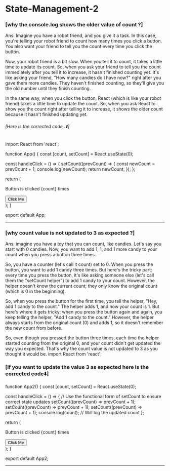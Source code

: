 # State-Management-2

### [why the console.log shows the older value of count ?]
Ans: Imagine you have a robot friend, and you give it a task. In this case, you're telling your robot friend to count how many times you click a button. You also want your friend to tell you the count every time you click the button.

Now, your robot friend is a bit slow. When you tell it to count, it takes a little time to update its count. So, when you ask your friend to tell you the count immediately after you tell it to increase, it hasn't finished counting yet. It's like asking your friend, "How many candies do I have now?" right after you gave them more candies. They haven't finished counting, so they'll give you the old number until they finish counting.

In the same way, when you click the button, React (which is like your robot friend) takes a little time to update the count. So, when you ask React to show you the count right after telling it to increase, it shows the older count because it hasn't finished updating yet.

###### [Here is the corrected code..⬇️]

import React from 'react';

function App() {
  const [count, setCount] = React.useState(0);

  const handleClick = () => {
    setCount((prevCount) => {
      const newCount = prevCount + 1;
      console.log(newCount); 
      return newCount;
    });
  };

  return (
    <div>
      <p>Button is clicked {count} times</p>
      <button onClick={handleClick}>Click Me</button>
    </div>
  );
}

export default App;

**************************************************


 ### [why count value is not updated to 3 as expected ?]
 Ans: imagine you have a toy that you can count, like candies. Let's say you start with 0 candies. Now, you want to add 1, 1, and 1 more candy to your count when you press a button three times.

So, you have a counter (let's call it count) set to 0. When you press the button, you want to add 1 candy three times. But here's the tricky part: every time you press the button, it's like asking someone else (let's call them the "setCount helper") to add 1 candy to your count. However, the helper doesn't know the current count; they only know the original count (which is 0 in the beginning).

So, when you press the button for the first time, you tell the helper, "Hey, add 1 candy to the count." The helper adds 1, and now your count is 1. But here's where it gets tricky: when you press the button again and again, you keep telling the helper, "Add 1 candy to the count." However, the helper always starts from the original count (0) and adds 1, so it doesn't remember the new count from before.

So, even though you pressed the button three times, each time the helper started counting from the original 0, and your count didn't get updated the way you expected. That's why the count value is not updated to 3 as you thought it would be.
import React from 'react';

 ### [If you want to update the value 3 as expected here is the corrected code⬇️]

function App2() {
  const [count, setCount] = React.useState(0);

  const handleClick = () => {
    // Use the functional form of setCount to ensure correct state updates
    setCount((prevCount) => prevCount + 1);
    setCount((prevCount) => prevCount + 1);
    setCount((prevCount) => prevCount + 1);
    console.log(count); // Will log the updated count
  };

  return (
    <div>
      <p>Button is clicked {count} times</p>
      <button onClick={handleClick}>Click Me</button>
    </div>
  );
}

export default App2;

************************************************